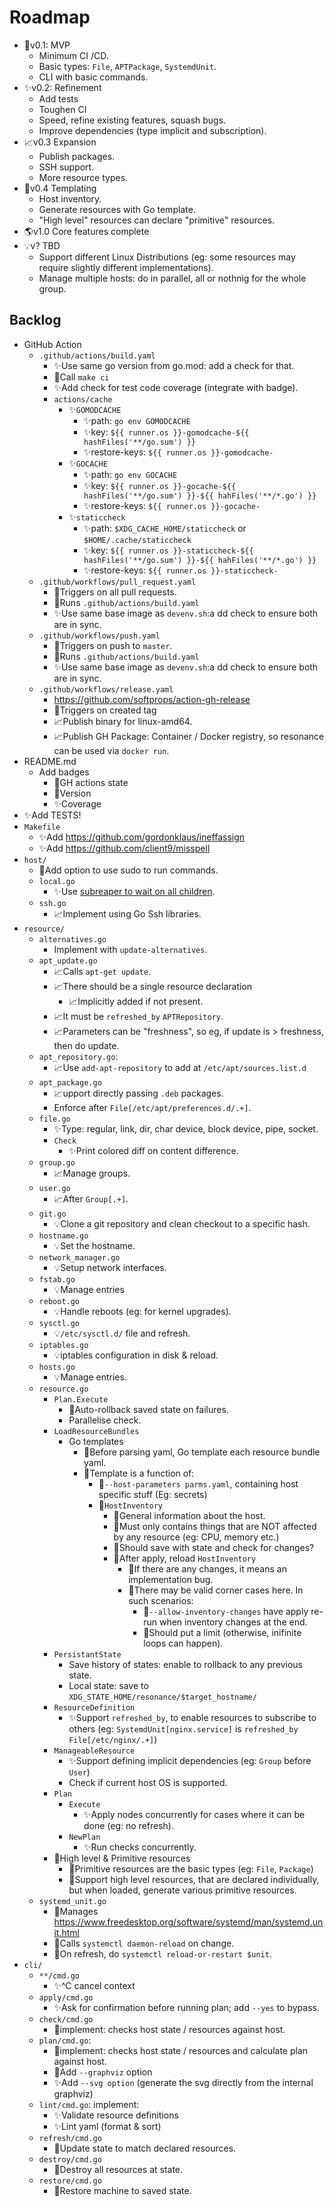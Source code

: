 # Roadmap

- 🧪v0.1: MVP
    - Minimum CI /CD.
    - Basic types: `File`, `APTPackage`, `SystemdUnit`.
    - CLI with basic commands.
- ✨v0.2: Refinement
    - Add tests
    - Toughen CI
    - Speed, refine existing features, squash bugs.
    - Improve dependencies (type implicit and subscription).
- 📈v0.3 Expansion
    - Publish packages.
    - SSH support.
    - More resource types.
- 📄v0.4 Templating
    - Host inventory.
    - Generate resources with Go template.
    - "High level" resources can declare "primitive" resources.
- 🌎v1.0 Core features complete
- 💡v? TBD
    - Support different Linux Distributions (eg: some resources may require slightly different implementations).
    - Manage multiple hosts: do in parallel, all or nothnig for the whole group.

## Backlog

- GitHub Action
    - `.github/actions/build.yaml`
        - ✨Use same go version from go.mod: add a check for that.
        - 🧪Call `make ci`
        - ✨Add check for test code coverage (integrate with badge).
        - `actions/cache`
            - ✨`GOMODCACHE`
                - ✨path: `go env GOMODCACHE`
                - ✨key: `${{ runner.os }}-gomodcache-${{ hashFiles('**/go.sum') }}`
                - ✨restore-keys: `${{ runner.os }}-gomodcache-`
            - ✨`GOCACHE`
                - ✨path: `go env GOCACHE`
                - ✨key: `${{ runner.os }}-gocache-${{ hashFiles('**/go.sum') }}-${{ hahFiles('**/*.go') }}`
                - ✨restore-keys: `${{ runner.os }}-gocache-`
            - ✨`staticcheck`
                - ✨path: `$XDG_CACHE_HOME/staticcheck` or `$HOME/.cache/staticcheck`
                - ✨key: `${{ runner.os }}-staticcheck-${{ hashFiles('**/go.sum') }}-${{ hahFiles('**/*.go') }}`
                - ✨restore-keys: `${{ runner.os }}-staticcheck-`
    - `.github/workflows/pull_request.yaml`
        - 🧪Triggers on all pull requests.
        - 🧪Runs `.github/actions/build.yaml`
        - ✨Use same base image as `devenv.sh`:a dd check to ensure both are in sync.
    - `.github/workflows/push.yaml`
        - 🧪Triggers on push to `master`.
        - 🧪Runs `.github/actions/build.yaml`
        - ✨Use same base image as `devenv.sh`:a dd check to ensure both are in sync.
    - `.github/workflows/release.yaml`
        - https://github.com/softprops/action-gh-release
        - 🧪Triggers on created tag
        - 📈Publish binary for linux-amd64.
        - 📈Publish GH Package: Container / Docker registry, so resonance can be used via `docker run`.
- README.md
    - Add badges
      - 🧪GH actions state
      - 🧪Version
      - ✨Coverage
- ✨Add TESTS!
- `Makefile`
    - ✨Add https://github.com/gordonklaus/ineffassign
    - ✨Add https://github.com/client9/misspell
- `host/`
    - 🧪Add option to use sudo to run commands.
    - `local.go`
        - ✨Use [subreaper to wait on all children](https://github.com/fornellas/rrb/blob/main/runner/runner.go).
    - `ssh.go`
        - 📈Implement using Go Ssh libraries.
- `resource/`
    - `alternatives.go`
        - Implement with `update-alternatives`.
    - `apt_update.go`
        - 📈Calls `apt-get update`.
        - 📈There should be a single resource declaration
            - 📈Implicitly added if not present.
        - 📈It must be `refreshed_by` `APTRepository`.
        - 📈Parameters can be "freshness", so eg, if update is > freshness, then do update.
    - `apt_repository.go`:
        - 📈Use `add-apt-repository` to add at `/etc/apt/sources.list.d`
    - `apt_package.go`
        - 📈upport directly passing `.deb` packages.
        - Enforce after `File[/etc/apt/preferences.d/.+]`.
    - `file.go`
        - ✨Type: regular, link, dir, char device, block device, pipe, socket.
        - `Check`
            - ✨Print colored diff on content difference.
    - `group.go`
        - 📈Manage groups.
    - `user.go`
        - 📈After `Group[.+]`.
    - `git.go`
        - 💡Clone a git repository and clean checkout to a specific hash.
    - `hostname.go`
        - 💡Set the hostname.
    - `network_manager.go`
        - 💡Setup network interfaces.
    - `fstab.go`
        - 💡Manage entries
    - `reboot.go`
        - 💡Handle reboots (eg: for kernel upgrades).
    - `sysctl.go`
        - 💡`/etc/sysctl.d/` file and refresh.
    - `iptables.go`
        - 💡iptables configuration in disk & reload.
    - `hosts.go`
        - 💡Manage entries.
    - `resource.go`
        - `Plan.Execute`
            - 🧪Auto-rollback saved state on failures.
            - Parallelise check.
        - `LoadResourceBundles`
            - Go templates
                - 📄Before parsing yaml, Go template each resource bundle yaml.
                - 📄Template is a function of:
                    - 📄`--host-parameters parms.yaml`, containing host specific stuff (Eg: secrets)
                    - 📄`HostInventory`
                        - 📄General information about the host.
                        - 📄Must only contains things that are NOT affected by any resource (eg: CPU, memory etc.)
                        - 📄Should save with state and check for changes?
                        - 📄After apply, reload `HostInventory`
                            - 📄If there are any changes, it means an implementation bug.
                            - 📄There may be valid corner cases here. In such scenarios:
                                - 📄`--allow-inventory-changes` have apply re-run when inventory changes at the end.
                                - 📄Should put a limit (otherwise, inifinite loops can happen).
        - `PersistantState`
            - Save history of states: enable to rollback to any previous state.
            - Local state: save to `XDG_STATE_HOME/resonance/$target_hostname/`
        - `ResourceDefinition`
            - ✨Support `refreshed_by`, to enable resources to subscribe to others (eg: `SystemdUnit[nginx.service]` is `refreshed_by` `File[/etc/nginx/.+]`)
        - `ManageableResource`
            - ✨Support defining implicit dependencies (eg: `Group` before `User`)
            - Check if current host OS is supported.
        - `Plan`
            - `Execute`
                - ✨Apply nodes concurrently for cases where it can be done (eg: no refresh).
            - `NewPlan`
                - ✨Run checks concurrently.
        - 📄High level & Primitive resources
            - 📄Primitive resources are the basic types (eg: `File`, `Package`)
            - 📄Support high level resources, that are declared individually, but when loaded, generate various primitive resources.
    - `systemd_unit.go`
        - 🧪Manages https://www.freedesktop.org/software/systemd/man/systemd.unit.html
        - 🧪Calls `systemctl daemon-reload` on change.
        - 🧪On refresh, do `systemctl reload-or-restart $unit`.
- `cli/`
    - `**/cmd.go`
        - ✨^C cancel context
    - `apply/cmd.go`
        - ✨Ask for confirmation before running plan; add `--yes` to bypass.
    - `check/cmd.go`
        - 🧪implement: checks host state / resources against host.
    - `plan/cmd.go`:
        - 🧪implement: checks host state / resources and calculate plan against host.
        - 🧪Add `--graphviz` option
        - ✨Add `--svg option` (generate the svg directly from the internal graphviz)
    - `lint/cmd.go`: implement:
        - ✨Validate resource definitions
        - ✨Lint yaml (format & sort)
    - `refresh/cmd.go`
        - 🧪Update state to match declared resources.
    - `destroy/cmd.go`
        - 🧪Destroy all resources at state.
    - `restore/cmd.go`
        - 🧪Restore machine to saved state.